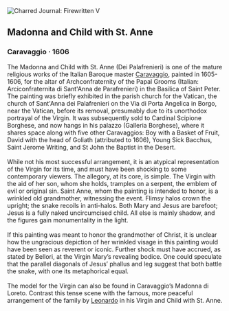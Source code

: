 <div class="artwork-of-the-day">
  <div class="container">
    <div class="img-wrapper">
      <img
        src="https://uploads5.wikiart.org/00129/images/caravaggio/madonna-and-child-with-st.jpg!Large.jpg"
        alt="Charred Journal: Firewritten V" />
    </div>
    <div class="artwork-detail">
      <div class="artwork-origin"> 
        <h2 class="artwork-name">Madonna and Child with St. Anne</h2>
        <h3 class="artist">
          Caravaggio
                    ·  1606
        </h3>
      </div>
      <p class="description">
        <span class="artwork-description-text ng-binding" ng-bind-html="viewModel.ArtworkOfTheDay.Description | unsafe">The Madonna and Child with St. Anne (Dei Palafrenieri) is one of the mature religious works of the Italian Baroque master <a target="_blank" href="/en/caravaggio">Caravaggio</a>, painted in 1605-1606, for the altar of Archconfraternity of the Papal Grooms (Italian: Arciconfraternita di Sant'Anna de Parafrenieri) in the Basilica of Saint Peter. The painting was briefly exhibited in the parish church for the Vatican, the church of Sant'Anna dei Palafrenieri on the Via di Porta Angelica in Borgo, near the Vatican, before its removal, presumably due to its unorthodox portrayal of the Virgin. It was subsequently sold to Cardinal Scipione Borghese, and now hangs in his palazzo (Galleria Borghese), where it shares space along with five other Caravaggios: Boy with a Basket of Fruit, David with the head of Goliath (attributed to 1606), Young Sick Bacchus, Saint Jerome Writing, and St John the Baptist in the Desert.
<br>
<br>While not his most successful arrangement, it is an atypical representation of the Virgin for its time, and must have been shocking to some contemporary viewers. The allegory, at its core, is simple. The Virgin with the aid of her son, whom she holds, tramples on a serpent, the emblem of evil or original sin. Saint Anne, whom the painting is intended to honor, is a wrinkled old grandmother, witnessing the event. Flimsy halos crown the upright; the snake recoils in anti-halos. Both Mary and Jesus are barefoot; Jesus is a fully naked uncircumcised child. All else is mainly shadow, and the figures gain monumentality in the light.
<br>
<br>If this painting was meant to honor the grandmother of Christ, it is unclear how the ungracious depiction of her wrinkled visage in this painting would have been seen as reverent or iconic. Further shock must have accrued, as stated by Bellori, at the Virgin Mary’s revealing bodice. One could speculate that the parallel diagonals of Jesus’ phallus and leg suggest that both battle the snake, with one its metaphorical equal.
<br>
<br>The model for the Virgin can also be found in Caravaggio’s Madonna di Loreto. Contrast this tense scene with the famous, more peaceful arrangement of the family by <a target="_blank" href="/en/leonardo-da-vinci">Leonardo</a> in his Virgin and Child with St. Anne.</span>
                        <div class="text-shadow-container" ng-show="showShadow" style=""></div>
      </p>
    </div>
  </div>

</div>
